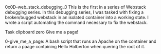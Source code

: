 0x0D-web_stack_debugging_0
This is the first in a series of Webstack debugging series. In this debugging series, I was tasked with fixing a broken/bugged webstack in an isolated container into a working state. I wrote a script automating the command necessary to fix the webstack.

Task clipboard
zero Give me a page!

0-give_me_a_page: A bash script that runs an Apache on the container and return a paage containing Hello Holberton when quering the root of it.
